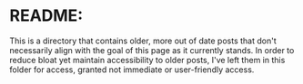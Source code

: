 # README:

This is a directory that contains older, more out of date posts that don't necessarily align with the goal of this page as it currently stands. In order to reduce bloat yet maintain accessibility to older posts, I've left them in this folder for access, granted not immediate or user-friendly access.
